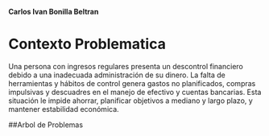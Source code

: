 **Carlos Ivan Bonilla Beltran**

# Contexto Problematica

Una persona con ingresos regulares presenta un descontrol financiero debido a una inadecuada administración de su dinero. La falta de herramientas y hábitos de control genera gastos no planificados, compras impulsivas y descuadres en el manejo de efectivo y cuentas bancarias. Esta situación le impide ahorrar, planificar objetivos a mediano y largo plazo, y mantener estabilidad económica.

##Arbol de Problemas
